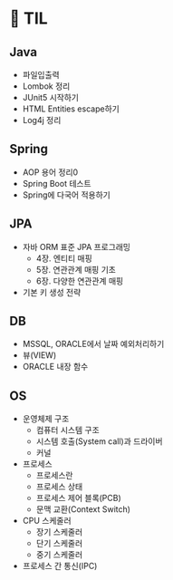 # :seedling: TIL 

## Java
- 파일입출력
- Lombok 정리
- JUnit5 시작하기
- HTML Entities escape하기
- Log4j 정리

## Spring
- AOP 용어 정리0
- Spring Boot 테스트
- Spring에 다국어 적용하기

## JPA
- 자바 ORM 표준 JPA 프로그래밍
    - 4장. 엔티티 매핑 
    - 5장. 연관관계 매핑 기초
    - 6장. 다양한 연관관계 매핑
- 기본 키 생성 전략

## DB
- MSSQL, ORACLE에서 날짜 예외처리하기
- 뷰(VIEW)
- ORACLE 내장 함수

## OS
- 운영체제 구조
    - 컴퓨터 시스템 구조
    - 시스템 호출(System call)과 드라이버
    - 커널
- 프로세스
    - 프로세스란
    - 프로세스 상태
    - 프로세스 제어 블록(PCB)
    - 문맥 교환(Context Switch)
- CPU 스케줄러
    - 장기 스케줄러
    - 단기 스케줄러
    - 중기 스케줄러
- 프로세스 간 통신(IPC)
